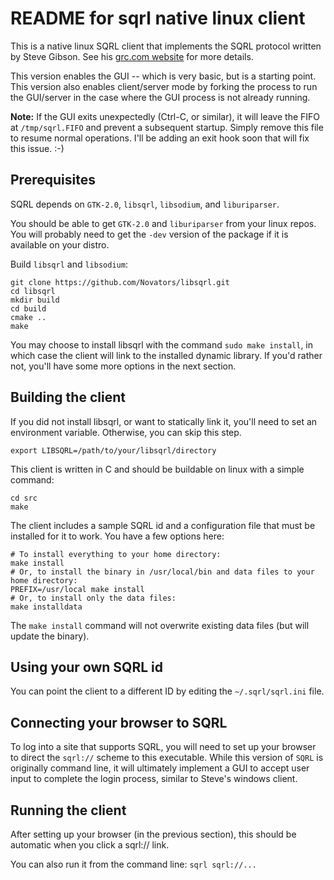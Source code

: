 # README for sqrl native linux client

This is a native linux SQRL client that implements the SQRL protocol written by Steve Gibson.
See his [grc.com website](https://www.grc.com/sqrl/sqrl.htm) for more details.

This version enables the GUI -- which is very basic, but is a starting point.
This version also enables client/server mode by forking the process to run the GUI/server in the case where the GUI process is not already running.

**Note:**  If the GUI exits unexpectedly (Ctrl-C, or similar), it will leave the FIFO at `/tmp/sqrl.FIFO` and prevent a subsequent startup.  Simply remove this file to resume normal operations.  I'll be adding an exit hook soon that will fix this issue. :-)

## Prerequisites

SQRL depends on `GTK-2.0`, `libsqrl`, `libsodium`, and `liburiparser`.

You should be able to get `GTK-2.0` and `liburiparser` from your linux repos.  You will probably need to get the `-dev` version of the package if it is available on your distro.

Build `libsqrl` and `libsodium`:

    git clone https://github.com/Novators/libsqrl.git
    cd libsqrl
    mkdir build
    cd build
    cmake ..
    make

You may choose to install libsqrl with the command `sudo make install`, in which case the client will link to the installed dynamic library.  If you'd rather not, you'll have some more options in the next section.

## Building the client

If you did not install libsqrl, or want to statically link it, you'll need to set an environment variable.  Otherwise, you can skip this step.

    export LIBSQRL=/path/to/your/libsqrl/directory


This client is written in C and should be buildable on linux with a simple command:

    cd src
    make


The client includes a sample SQRL id and a configuration file that must be installed for it to work.  You have a few options here:

    # To install everything to your home directory:
    make install
    # Or, to install the binary in /usr/local/bin and data files to your home directory:
    PREFIX=/usr/local make install
    # Or, to install only the data files:
    make installdata

The `make install` command will not overwrite existing data files (but will update the binary).

## Using your own SQRL id

You can point the client to a different ID by editing the `~/.sqrl/sqrl.ini` file.

## Connecting your browser to SQRL

To log into a site that supports SQRL, you will need to set up your browser to direct the `sqrl://` scheme to this executable.
While this version of `SQRL` is originally command line, it will ultimately implement a GUI to accept user input to complete the login process, similar to Steve's windows client.

## Running the client

After setting up your browser (in the previous section), this should be automatic when you click a sqrl:// link.

You can also run it from the command line: `sqrl sqrl://...`
